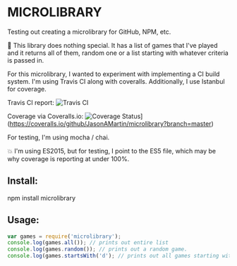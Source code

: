 # MICROLIBRARY

Testing out creating a microlibrary for GitHub, NPM, etc.

:memo: This library does nothing special. It has a list of games that I've played and it returns all of them, random one or a list starting with whatever criteria is passed in.

For this microlibrary, I wanted to experiment with implementing a CI build system. I'm using Travis CI along with coveralls. Additionally, I use Istanbul for coverage.

Travis CI report: ![Travis CI](https://travis-ci.org/JasonAMartin/microlibrary.svg?branch=master)

Coverage via Coveralls.io: ![Coverage Status](https://coveralls.io/repos/JasonAMartin/microlibrary/badge.svg?branch=master&service=github)](https://coveralls.io/github/JasonAMartin/microlibrary?branch=master)


For testing, I'm using mocha / chai.

:collision: I'm using ES2015, but for testing, I point to the ES5 file, which may be why coverage is reporting at under 100%.

## Install:

npm install microlibrary

## Usage:

```javascript
var games = require('microlibrary');
console.log(games.all()); // prints out entire list
console.log(games.random()); // prints out a random game.
console.log(games.startsWith('d'); // prints out all games starting with d (not case sensitive)
```
